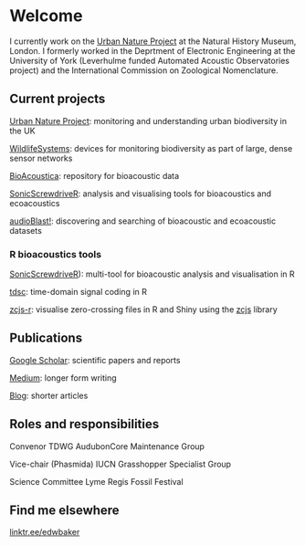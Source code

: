 # Welcome
I currently work on the [Urban Nature Project](https://www.nhm.ac.uk/about-us/urban-nature-project.html) at the Natural History Museum, London. I formerly worked in the Deprtment of Electronic Engineering at the University of York (Leverhulme funded Automated Acoustic Observatories project) and the International Commission on Zoological Nomenclature.

## Current projects
[Urban Nature Project](https://www.nhm.ac.uk/about-us/urban-nature-project.html): monitoring and understanding urban biodiversity in the UK

[WildlifeSystems](https://wildlife.systems): devices for monitoring biodiversity as part of large, dense sensor networks

[BioAcoustica](https://bio.acousti.ca): repository for bioacoustic data

[SonicScrewdriveR](): analysis and visualising tools for bioacoustics and ecoacoustics

[audioBlast!](https://audioblast.org): discovering and searching of bioacoustic and ecoacoustic datasets

### R bioacoustics tools
[SonicScrewdriveR](https://sonicscrewdriver.ebaker.me.uk)): multi-tool for bioacoustic analysis and visualisation in R

[tdsc](https://github.com/edwbaker/tdsc): time-domain signal coding in R

[zcjs-r](https://github.com/BioAcoustica/zcjs-r): visualise zero-crossing files in R and Shiny using the [zcjs](https://github.com/BioAcoustica/zcjs) library

## Publications
[Google Scholar](https://scholar.google.com/citations?user=44XAtwYAAAAJ): scientific papers and reports

[Medium](https://edwbaker.medium.com/): longer form writing

[Blog](https://pblog.ebaker.me.uk): shorter articles

## Roles and responsibilities
Convenor TDWG AudubonCore Maintenance Group

Vice-chair (Phasmida) IUCN Grasshopper Specialist Group

Science Committee Lyme Regis Fossil Festival

## Find me elsewhere
[linktr.ee/edwbaker](https://linktr.ee/edwbaker)
